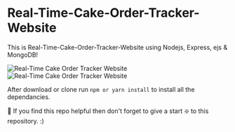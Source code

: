 # Real-Time-Cake-Order-Tracker-Website
This is Real-Time-Cake-Order-Tracker-Website using Nodejs, Express, ejs &amp; MongoDB!

![Real-Time Cake Order Tracker Website](https://github.com/bibek1123/Real-Time-Cake-Order-Tracker-Website/blob/master/real%20time%20cake%20image.png?raw=true)
![Real-Time Cake Order Tracker Website](https://github.com/bibek1123/Real-Time-Cake-Order-Tracker-Website/blob/master/real%20time%20cake%20image2.png?raw=true)

After download or clone run `npm or yarn install` to install all the dependancies.

🙏 If you find this repo helpful then don't forget to give a start ❇️  to this repository. :)
